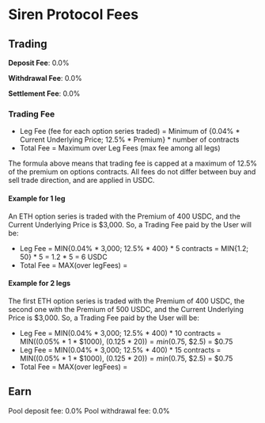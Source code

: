 # Siren Protocol Fees

## Trading

**Deposit Fee**: 0.0%

**Withdrawal Fee**: 0.0% 

**Settlement Fee**: 0.0% 

### Trading Fee

- Leg Fee (fee for each option series traded) = Minimum of {0.04% * Current Underlying Price; 12.5% * Premium} * number of contracts
- Total Fee = Maximum over Leg Fees (max fee among all legs)

The formula above means that trading fee is capped at a maximum of 12.5% of the premium on options contracts.
All fees do not differ between buy and sell trade direction, and are applied in USDC.

#### Example for 1 leg

An ETH option series is traded with the Premium of 400 USDC, and the Current Underlying Price is $3,000.
So, a Trading Fee paid by the User will be:
- Leg Fee = MIN{0.04% * 3,000; 12.5% * 400} * 5 contracts = MIN{1.2; 50} * 5 = 1.2 * 5 = 6 USDC
- Total Fee = MAX(over legFees) = 

#### Example for 2 legs

The first ETH option series is traded with the Premium of 400 USDC, the second one with the Premium of 500 USDC, and the Current Underlying Price is $3,000.
So, a Trading Fee paid by the User will be:
- Leg Fee  = MIN(0.04% * 3,000; 12.5% * 400) * 10 contracts = MIN((0.05% * 1 * $1000), (0.125 * $20)) = min($0.75, $2.5) = $0.75
- Leg Fee  = MIN(0.04% * 3,000; 12.5% * 400) * 15 contracts = MIN((0.05% * 1 * $1000), (0.125 * $20)) = min($0.75, $2.5) = $0.75
- Total Fee = MAX(over legFees) = 

## Earn

Pool deposit fee: 0.0%
Pool withdrawal fee: 0.0% 
